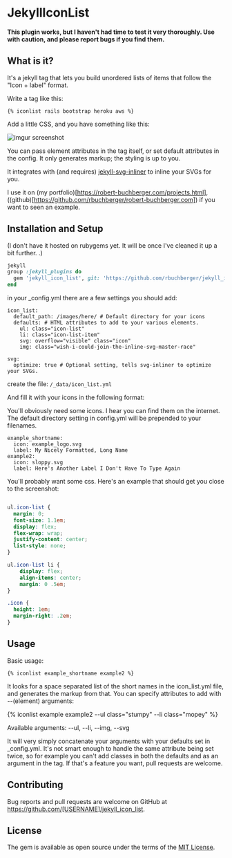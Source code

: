 # JekyllIconList

**This plugin works, but I haven't had time to test it very thoroughly. Use with caution, and please
report bugs if you find them.**

## What is it? 

It's a jekyll tag that lets you build unordered lists of items that follow the "Icon + label"
format. 

Write a tag like this: 
```
{% iconlist rails bootstrap heroku aws %}
```

Add a little CSS, and you have something like this: 

![imgur screenshot]( https://i.imgur.com/9m6qCRB.png )

You can pass element attributes in the tag itself, or set default attributes in the config. It only
generates markup; the styling is up to you. 

It integrates with (and requires) [jekyll-svg-inliner](https://github.com/sdumetz/jekyll-inline-svg)
to inline your SVGs for you.

I use it on (my portfolio)[https://robert-buchberger.com/projects.html],
((github)[https://github.com/rbuchberger/robert-buchberger.com]) if you want to seen an example.

## Installation and Setup

(I don't have it hosted on rubygems yet. It will be once I've cleaned it up a bit further. .)

```ruby
jekyll
group :jekyll_plugins do
  gem 'jekyll_icon_list', git: 'https://github.com/rbuchberger/jekyll_icon_list.git'
end
```

in your \_config.yml there are a few settings you should add:
```
icon_list:
  default_path: /images/here/ # Default directory for your icons
  defaults: # HTML attributes to add to your various elements. 
    ul: class="icon-list"
    li: class="icon-list-item"
    svg: overflow="visible" class="icon"
    img: class="wish-i-could-join-the-inline-svg-master-race"

svg: 
  optimize: true # Optional setting, tells svg-inliner to optimize your SVGs.

```

create the file:
`/_data/icon_list.yml`

And fill it with your icons in the following format: 

You'll obviously need some icons. I hear you can find them on the internet. The default directory
setting in config.yml will be prepended to your filenames. 

```
example_shortname:
  icon: example_logo.svg 
  label: My Nicely Formatted, Long Name
example2:
  icon: sloppy.svg
  label: Here's Another Label I Don't Have To Type Again
```

You'll probably want some css. Here's an example that should get you close to the screenshot:

```css

ul.icon-list {
  margin: 0;
  font-size: 1.1em;
  display: flex;
  flex-wrap: wrap;
  justify-content: center;
  list-style: none;
}

ul.icon-list li {
    display: flex;
    align-items: center;
    margin: 0 .5em;
}

.icon {
  height: 1em;
  margin-right: .2em;
}

```
## Usage

Basic usage: 
```
{% iconlist example_shortname example2 %}
```

It looks for a space separated list of the short names in the icon_list.yml file, and generates the
markup from that. You can specify attributes to add with --(element) arguments: 

{% iconlist example example2 --ul class="stumpy" --li class="mopey" %}

Available arguments: --ul, --li, --img, --svg

It will very simply concatenate your arguments with your defaults set in \_config.yml. It's not
smart enough to handle the same attribute being set twice, so for example you can't add classes in
both the defaults and as an argument in the tag. If that's a feature you want, pull requests are
welcome. 

## Contributing

Bug reports and pull requests are welcome on GitHub at https://github.com/[USERNAME]/jekyll_icon_list.

## License

The gem is available as open source under the terms of the [MIT License](https://opensource.org/licenses/MIT).
